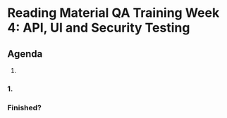 # Reading Material QA Training Week 4: API, UI and Security Testing

## Agenda

1.

### 1.

### Finished?
